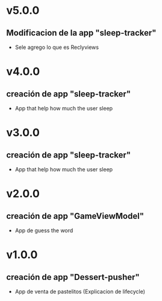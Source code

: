 # v5.0.0
## Modificacion de la app "sleep-tracker"
- Sele agrego lo que es Reclyviews 

# v4.0.0
## creación de app "sleep-tracker"
- App that help how much the user sleep

# v3.0.0
## creación de app "sleep-tracker"
- App that help how much the user sleep

# v2.0.0
## creación de app "GameViewModel"
- App de guess the word

# v1.0.0
## creación de app "Dessert-pusher"
- App de venta de pastelitos (Explicacion de lifecycle)